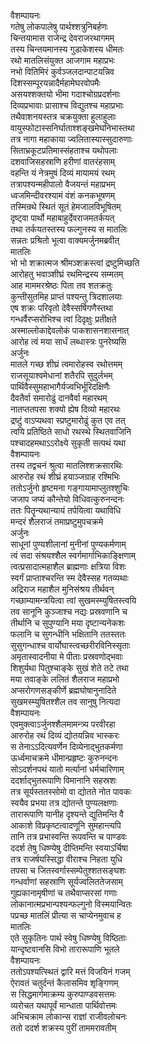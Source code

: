 वैशम्पायनः  
गतेषु लोकपालेषु पार्थश्शत्रुनिबर्हणः  
चिन्तयामास राजेन्द्र देवराजरथागमम्  
तस्य चिन्तयमानस्य गुडाकेशस्य धीमतः  
रथो मातलिसंयुक्त आजगाम महाप्रभः  
नभो वितिमिरं कुर्वञ्जलदान्पाटयन्निव  
दिशस्सम्पूरयन्नादैर्महामेघरवोपमैः  
असयश्शक्तयो भीमा गदाश्चोग्रप्रदर्शनाः  
दिव्यप्रभावाः प्रासाश्च विद्युतश्च महाप्रभाः  
तथैवाशनयस्तत्र चक्रयुक्ता हुलाहुलाः  
वायुस्फोटास्सनिर्घाताश्शङ्खमेघनिभास्तथा  
तत्र नागा महाकाया ज्वलितास्यास्सुदारुणाः  
सिताभ्रकूटप्रतिमास्संहताश्च यथोपलाः  
दशवाजिसहस्राणि हरीणां वातरंहसाम्  
वहन्ति यं नेत्रमुषं दिव्यं मायामयं रथम्  
तत्रापश्यन्महीपालो वैजयन्तं महाप्रभम्  
ध्वजमिन्दीवरश्यामं वंशं कनकभूषणम्  
तस्मिन्रथे स्थितं सूतं हेमजालविभूषितम्  
दृष्ट्वा पार्थो महाबाहुर्देवराजमतर्कयत्  
तथा तर्कयतस्तस्य फल्गुनस्य स मातलिः  
सन्नतः प्रश्रितो भूत्वा वाक्यमर्जुनमब्रवीत्  
मातलिः  
भो भो शक्रात्मज श्रीमञ्शक्रस्त्वां द्रष्टुमिच्छति  
आरोहतु भवाञ्शीघ्रं रथमिन्द्रस्य सम्मतम्  
आह माममरश्रेष्ठः पिता तव शतक्रतुः  
कुन्तीसुतमिह प्राप्तं पश्यन्तु त्रिदशालयाः  
एष शक्रः परिवृतो देवैस्सर्षिगणैस्तथा  
गन्धर्वैरप्सरोभिश्च त्वां दिदृक्षुः प्रतीक्षते  
अस्माल्लोकाद्देवलोकं पाकशासनशासनात्  
आरोह त्वं मया सार्धं लब्धास्त्रः पुनरेष्यसि  
अर्जुनः  
मातले गच्छ शीघ्रं त्वमारोहस्व रथोत्तमम्  
राजसूयाश्वमेधानां शतैरपि सुदुर्लभम्  
पार्थिवैस्सुमहाभागैर्यज्वभिर्भूरिदक्षिणैः  
दैवतैर्वा समारोढुं दानवैर्वा महारथम्  
नातप्ततपसा शक्यो ह्येष दिव्यो महारथः  
द्रष्टुं वाऽप्यथवा स्प्रष्टुमारोढुं कुत एव तत्  
त्वयि प्रतिष्ठिते साधो रथस्थे स्थितवाजिनि  
पश्चादहमथाऽऽरोक्ष्ये सुकृती सत्पथं यथा  
वैशम्पायनः  
तस्य तद्वचनं श्रुत्वा मातलिश्शक्रसारथिः  
आरुरोह रथं शीघ्रं हयाञ्जग्राह रश्मिभिः  
ततोऽर्जुनो हृष्टमना गङ्गायामाप्लुतश्शुचिः  
जजाप जप्यं कौन्तेयो विधिवत्कुरुनन्दनः  
ततः पितॄन्यथान्यायं तर्पयित्वा यथाविधि  
मन्दरं शैलराजं तमाप्रष्टुमुपचक्रमे  
अर्जुनः  
साधूनां पुण्यशीलानां मुनीनां पुण्यकर्मणाम्  
त्वं सदा संश्रयश्शैल स्वर्गमार्गाभिकाङ्क्षिणाम्  
त्वत्प्रसादात्महाशैल ब्राह्मणाः क्षत्रिया विशः  
स्वर्गं प्राप्ताश्चरन्ति स्म देवैस्सह गतव्यथाः  
अद्रिराज महाशैल मुनिसंश्रय तीर्थवन्  
गच्छाम्यामन्त्रयित्वा त्वां सुखमस्म्युषितस्त्वयि  
तव सानूनि कुञ्जाश्च नद्यः प्रस्रवणानि च  
तीर्थानि च सुपुण्यानि मया दृष्टान्यनेकशः  
फलानि च सुगन्धीनि भक्षितानि ततस्ततः  
सुसुगन्धाश्च वार्योघास्त्वच्छरीरविनिस्सृताः  
अमृतास्वादनीया मे पीताः प्रस्रवणोद्भवाः  
शिशुर्यथा पितुश्चाङ्के सुखं शेते तटे तथा  
मया तवाङ्के ललितं शैलराज महाप्रभो  
अप्सरोगणसङ्कीर्णे ब्रह्मघोषानुनादिते  
सुखमस्म्युषितश्शैल तव सानुषु नित्यदा  
वैशम्पायनः  
एवमुक्त्वाऽर्जुनश्शैलमामन्त्र्य परवीरहा  
आरुरोह रथं दिव्यं द्योतयन्निव भास्करः  
स तेनाऽऽदित्यवर्णेन दिव्येनाद्भुतकर्मणा  
ऊर्ध्वमाचक्रमे धीमान्प्रहृष्टः कुरुनन्दनः  
सोऽदर्शनपथं यातो मर्त्यानां धर्मचारिणाम्  
ददर्शाद्भुतरूपाणि विमानानि सहस्रशः  
तत्र सूर्यस्ततस्सोमो वा द्योतते नोत पावकः  
स्वयैव प्रभया तत्र द्योतन्ते पुण्यलक्षणाः  
तारारूपाणि यानीह दृश्यन्ते द्युतिमन्ति वै  
आकाशे विप्रकृष्टत्वादणूनि सुमहान्त्यपि  
तानि तत्र प्रभास्वन्ति रूपवन्ति च पाण्डवः  
ददर्श तेषु धिष्ण्येषु दीप्तिमन्ति स्वयाऽर्चिषा  
तत्र राजर्षयस्सिद्धा वीराश्च निहता युधि  
तपसा च जितस्वर्गास्सम्पेतुश्शतसङ्घशः  
गन्धर्वाणां सहस्राणि सूर्यज्वलिततेजसाम्  
गुह्यकानामृषीणां च तथैवाप्सरसां गणाः  
लोकानात्मप्रभान्पश्यन्फल्गुनो विस्मयान्वितः  
पप्रच्छ मातलिं प्रीत्या स चाप्येनमुवाच ह  
मातलिः  
एते सुकृतिनः पार्थ स्वेषु धिष्ण्येषु विष्ठिताः  
यान्दृष्टवानसि विभो तारारूपाणि भूतले  
वैशम्पायनः  
ततोऽपश्यत्स्थितं द्वारि मत्तं विजयिनं गजम्  
ऐरावतं चतुर्दन्तं कैलासमिव शृङ्गिणम्  
स सिद्धमार्गमाक्रम्य कुरुपाण्डवसत्तमः  
व्यरोचत यथापूर्वं मान्धाता पार्थिवोत्तमः  
अभिचक्राम लोकान्स राज्ञां राजीवलोचनः  
ततो ददर्श शक्रस्य पुरीं ताममरावतीम्  
